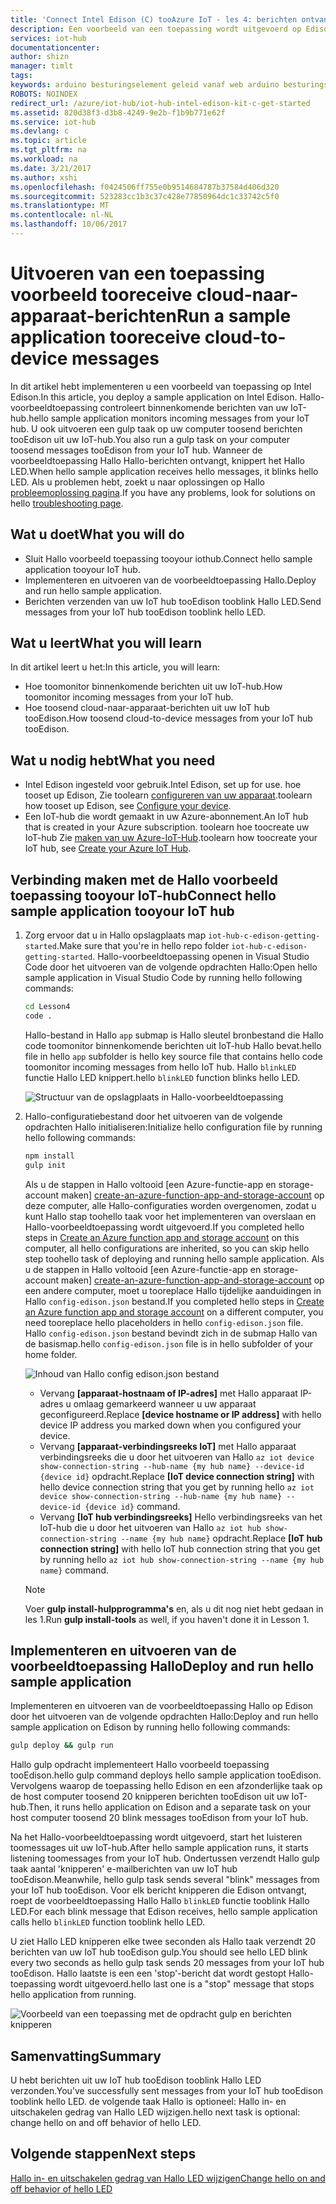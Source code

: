 ```yaml
---
title: 'Connect Intel Edison (C) tooAzure IoT - les 4: berichten ontvangen | Microsoft Docs'
description: Een voorbeeld van een toepassing wordt uitgevoerd op Edison en bewaakt binnenkomende berichten van uw IoT-hub. Een nieuwe gulp taak verzendt berichten tooEdison van uw IoT hub tooblink Hallo LED.
services: iot-hub
documentationcenter: 
author: shizn
manager: timlt
tags: 
keywords: arduino besturingselement geleid vanaf web arduino besturingselement geleid via het web
ROBOTS: NOINDEX
redirect_url: /azure/iot-hub/iot-hub-intel-edison-kit-c-get-started
ms.assetid: 820d38f3-d3b8-4249-9e2b-f1b9b771e62f
ms.service: iot-hub
ms.devlang: c
ms.topic: article
ms.tgt_pltfrm: na
ms.workload: na
ms.date: 3/21/2017
ms.author: xshi
ms.openlocfilehash: f0424506ff755e0b9514684787b37584d406d320
ms.sourcegitcommit: 523283cc1b3c37c428e77850964dc1c33742c5f0
ms.translationtype: MT
ms.contentlocale: nl-NL
ms.lasthandoff: 10/06/2017
---
```

# <a name="run-a-sample-application-tooreceive-cloud-to-device-messages"></a><span data-ttu-id="e2910-105">Uitvoeren van een toepassing voorbeeld tooreceive cloud-naar-apparaat-berichten</span><span class="sxs-lookup"><span data-stu-id="e2910-105">Run a sample application tooreceive cloud-to-device messages</span></span>
<span data-ttu-id="e2910-106">In dit artikel hebt implementeren u een voorbeeld van toepassing op Intel Edison.</span><span class="sxs-lookup"><span data-stu-id="e2910-106">In this article, you deploy a sample application on Intel Edison.</span></span> <span data-ttu-id="e2910-107">Hallo-voorbeeldtoepassing controleert binnenkomende berichten van uw IoT-hub.</span><span class="sxs-lookup"><span data-stu-id="e2910-107">hello sample application monitors incoming messages from your IoT hub.</span></span> <span data-ttu-id="e2910-108">U ook uitvoeren een gulp taak op uw computer toosend berichten tooEdison uit uw IoT-hub.</span><span class="sxs-lookup"><span data-stu-id="e2910-108">You also run a gulp task on your computer toosend messages tooEdison from your IoT hub.</span></span> <span data-ttu-id="e2910-109">Wanneer de voorbeeldtoepassing Hallo Hallo-berichten ontvangt, knippert het Hallo LED.</span><span class="sxs-lookup"><span data-stu-id="e2910-109">When hello sample application receives hello messages, it blinks hello LED.</span></span> <span data-ttu-id="e2910-110">Als u problemen hebt, zoekt u naar oplossingen op Hallo [probleemoplossing pagina][troubleshooting].</span><span class="sxs-lookup"><span data-stu-id="e2910-110">If you have any problems, look for solutions on hello [troubleshooting page][troubleshooting].</span></span>

## <a name="what-you-will-do"></a><span data-ttu-id="e2910-111">Wat u doet</span><span class="sxs-lookup"><span data-stu-id="e2910-111">What you will do</span></span>
* <span data-ttu-id="e2910-112">Sluit Hallo voorbeeld toepassing tooyour iothub.</span><span class="sxs-lookup"><span data-stu-id="e2910-112">Connect hello sample application tooyour IoT hub.</span></span>
* <span data-ttu-id="e2910-113">Implementeren en uitvoeren van de voorbeeldtoepassing Hallo.</span><span class="sxs-lookup"><span data-stu-id="e2910-113">Deploy and run hello sample application.</span></span>
* <span data-ttu-id="e2910-114">Berichten verzenden van uw IoT hub tooEdison tooblink Hallo LED.</span><span class="sxs-lookup"><span data-stu-id="e2910-114">Send messages from your IoT hub tooEdison tooblink hello LED.</span></span>

## <a name="what-you-will-learn"></a><span data-ttu-id="e2910-115">Wat u leert</span><span class="sxs-lookup"><span data-stu-id="e2910-115">What you will learn</span></span>
<span data-ttu-id="e2910-116">In dit artikel leert u het:</span><span class="sxs-lookup"><span data-stu-id="e2910-116">In this article, you will learn:</span></span>
* <span data-ttu-id="e2910-117">Hoe toomonitor binnenkomende berichten uit uw IoT-hub.</span><span class="sxs-lookup"><span data-stu-id="e2910-117">How toomonitor incoming messages from your IoT hub.</span></span>
* <span data-ttu-id="e2910-118">Hoe toosend cloud-naar-apparaat-berichten uit uw IoT hub tooEdison.</span><span class="sxs-lookup"><span data-stu-id="e2910-118">How toosend cloud-to-device messages from your IoT hub tooEdison.</span></span>

## <a name="what-you-need"></a><span data-ttu-id="e2910-119">Wat u nodig hebt</span><span class="sxs-lookup"><span data-stu-id="e2910-119">What you need</span></span>
* <span data-ttu-id="e2910-120">Intel Edison ingesteld voor gebruik.</span><span class="sxs-lookup"><span data-stu-id="e2910-120">Intel Edison, set up for use.</span></span> <span data-ttu-id="e2910-121">hoe tooset up Edison, Zie toolearn [configureren van uw apparaat][configure-your-device].</span><span class="sxs-lookup"><span data-stu-id="e2910-121">toolearn how tooset up Edison, see [Configure your device][configure-your-device].</span></span>
* <span data-ttu-id="e2910-122">Een IoT-hub die wordt gemaakt in uw Azure-abonnement.</span><span class="sxs-lookup"><span data-stu-id="e2910-122">An IoT hub that is created in your Azure subscription.</span></span> <span data-ttu-id="e2910-123">toolearn hoe toocreate uw IoT-hub Zie [maken van uw Azure-IoT-Hub][create-your-azure-iot-hub].</span><span class="sxs-lookup"><span data-stu-id="e2910-123">toolearn how toocreate your IoT hub, see [Create your Azure IoT Hub][create-your-azure-iot-hub].</span></span>

## <a name="connect-hello-sample-application-tooyour-iot-hub"></a><span data-ttu-id="e2910-124">Verbinding maken met de Hallo voorbeeld toepassing tooyour IoT-hub</span><span class="sxs-lookup"><span data-stu-id="e2910-124">Connect hello sample application tooyour IoT hub</span></span>
1. <span data-ttu-id="e2910-125">Zorg ervoor dat u in Hallo opslagplaats map `iot-hub-c-edison-getting-started`.</span><span class="sxs-lookup"><span data-stu-id="e2910-125">Make sure that you're in hello repo folder `iot-hub-c-edison-getting-started`.</span></span> <span data-ttu-id="e2910-126">Hallo-voorbeeldtoepassing openen in Visual Studio Code door het uitvoeren van de volgende opdrachten Hallo:</span><span class="sxs-lookup"><span data-stu-id="e2910-126">Open hello sample application in Visual Studio Code by running hello following commands:</span></span>

   ```bash
   cd Lesson4
   code .
   ```

   <span data-ttu-id="e2910-127">Hallo-bestand in Hallo `app` submap is Hallo sleutel bronbestand die Hallo code toomonitor binnenkomende berichten uit IoT-hub Hallo bevat.</span><span class="sxs-lookup"><span data-stu-id="e2910-127">hello file in hello `app` subfolder is hello key source file that contains hello code toomonitor incoming messages from hello IoT hub.</span></span> <span data-ttu-id="e2910-128">Hallo `blinkLED` functie Hallo LED knippert.</span><span class="sxs-lookup"><span data-stu-id="e2910-128">hello `blinkLED` function blinks hello LED.</span></span>

   ![Structuur van de opslagplaats in Hallo-voorbeeldtoepassing][repo-structure]
2. <span data-ttu-id="e2910-130">Hallo-configuratiebestand door het uitvoeren van de volgende opdrachten Hallo initialiseren:</span><span class="sxs-lookup"><span data-stu-id="e2910-130">Initialize hello configuration file by running hello following commands:</span></span>

   ```bash
   npm install
   gulp init
   ```

   <span data-ttu-id="e2910-131">Als u de stappen in Hallo voltooid [een Azure-functie-app en storage-account maken] [ create-an-azure-function-app-and-storage-account] op deze computer, alle Hallo-configuraties worden overgenomen, zodat u kunt Hallo stap toohello taak voor het implementeren van overslaan en Hallo-voorbeeldtoepassing wordt uitgevoerd.</span><span class="sxs-lookup"><span data-stu-id="e2910-131">If you completed hello steps in [Create an Azure function app and storage account][create-an-azure-function-app-and-storage-account] on this computer, all hello configurations are inherited, so you can skip hello step toohello task of deploying and running hello sample application.</span></span> <span data-ttu-id="e2910-132">Als u de stappen in Hallo voltooid [een Azure-functie-app en storage-account maken] [ create-an-azure-function-app-and-storage-account] op een andere computer, moet u tooreplace Hallo tijdelijke aanduidingen in Hallo `config-edison.json` bestand.</span><span class="sxs-lookup"><span data-stu-id="e2910-132">If you completed hello steps in [Create an Azure function app and storage account][create-an-azure-function-app-and-storage-account] on a different computer, you need tooreplace hello placeholders in hello `config-edison.json` file.</span></span> <span data-ttu-id="e2910-133">Hallo `config-edison.json` bestand bevindt zich in de submap Hallo van de basismap.</span><span class="sxs-lookup"><span data-stu-id="e2910-133">hello `config-edison.json` file is in hello subfolder of your home folder.</span></span>

   ![Inhoud van Hallo config edison.json bestand](media/iot-hub-intel-edison-lessons/lesson4/config-edison.png)

   * <span data-ttu-id="e2910-135">Vervang **[apparaat-hostnaam of IP-adres]** met Hallo apparaat IP-adres u omlaag gemarkeerd wanneer u uw apparaat geconfigureerd.</span><span class="sxs-lookup"><span data-stu-id="e2910-135">Replace **[device hostname or IP address]** with hello device IP address you marked down when you configured your device.</span></span>
   * <span data-ttu-id="e2910-136">Vervang **[apparaat-verbindingsreeks IoT]** met Hallo apparaat verbindingsreeks die u door het uitvoeren van Hallo `az iot device show-connection-string --hub-name {my hub name} --device-id {device id}` opdracht.</span><span class="sxs-lookup"><span data-stu-id="e2910-136">Replace **[IoT device connection string]** with hello device connection string that you get by running hello `az iot device show-connection-string --hub-name {my hub name} --device-id {device id}` command.</span></span>
   * <span data-ttu-id="e2910-137">Vervang **[IoT hub verbindingsreeks]** Hello verbindingsreeks van het IoT-hub die u door het uitvoeren van Hallo `az iot hub show-connection-string --name {my hub name}` opdracht.</span><span class="sxs-lookup"><span data-stu-id="e2910-137">Replace **[IoT hub connection string]** with hello IoT hub connection string that you get by running hello `az iot hub show-connection-string --name {my hub name}` command.</span></span>

   > [!NOTE]
   > <span data-ttu-id="e2910-138">Voer **gulp install-hulpprogramma's** en, als u dit nog niet hebt gedaan in les 1.</span><span class="sxs-lookup"><span data-stu-id="e2910-138">Run **gulp install-tools** as well, if you haven't done it in Lesson 1.</span></span>

## <a name="deploy-and-run-hello-sample-application"></a><span data-ttu-id="e2910-139">Implementeren en uitvoeren van de voorbeeldtoepassing Hallo</span><span class="sxs-lookup"><span data-stu-id="e2910-139">Deploy and run hello sample application</span></span>
<span data-ttu-id="e2910-140">Implementeren en uitvoeren van de voorbeeldtoepassing Hallo op Edison door het uitvoeren van de volgende opdrachten Hallo:</span><span class="sxs-lookup"><span data-stu-id="e2910-140">Deploy and run hello sample application on Edison by running hello following commands:</span></span>

```bash
gulp deploy && gulp run
```

<span data-ttu-id="e2910-141">Hallo gulp opdracht implementeert Hallo voorbeeld toepassing tooEdison.</span><span class="sxs-lookup"><span data-stu-id="e2910-141">hello gulp command deploys hello sample application tooEdison.</span></span> <span data-ttu-id="e2910-142">Vervolgens waarop de toepassing hello Edison en een afzonderlijke taak op de host computer toosend 20 knipperen berichten tooEdison uit uw IoT-hub.</span><span class="sxs-lookup"><span data-stu-id="e2910-142">Then, it runs hello application on Edison and a separate task on your host computer toosend 20 blink messages tooEdison from your IoT hub.</span></span>

<span data-ttu-id="e2910-143">Na het Hallo-voorbeeldtoepassing wordt uitgevoerd, start het luisteren toomessages uit uw IoT-hub.</span><span class="sxs-lookup"><span data-stu-id="e2910-143">After hello sample application runs, it starts listening toomessages from your IoT hub.</span></span> <span data-ttu-id="e2910-144">Ondertussen verzendt Hallo gulp taak aantal 'knipperen' e-mailberichten van uw IoT hub tooEdison.</span><span class="sxs-lookup"><span data-stu-id="e2910-144">Meanwhile, hello gulp task sends several "blink" messages from your IoT hub tooEdison.</span></span> <span data-ttu-id="e2910-145">Voor elk bericht knipperen die Edison ontvangt, roept de voorbeeldtoepassing Hallo Hallo `blinkLED` functie tooblink Hallo LED.</span><span class="sxs-lookup"><span data-stu-id="e2910-145">For each blink message that Edison receives, hello sample application calls hello `blinkLED` function tooblink hello LED.</span></span>

<span data-ttu-id="e2910-146">U ziet Hallo LED knipperen elke twee seconden als Hallo taak verzendt 20 berichten van uw IoT hub tooEdison gulp.</span><span class="sxs-lookup"><span data-stu-id="e2910-146">You should see hello LED blink every two seconds as hello gulp task sends 20 messages from your IoT hub tooEdison.</span></span> <span data-ttu-id="e2910-147">Hallo laatste is een een 'stop'-bericht dat wordt gestopt Hallo-toepassing wordt uitgevoerd.</span><span class="sxs-lookup"><span data-stu-id="e2910-147">hello last one is a "stop" message that stops hello application from running.</span></span>

![Voorbeeld van een toepassing met de opdracht gulp en berichten knipperen][gulp-command-and-blink-messages]

## <a name="summary"></a><span data-ttu-id="e2910-149">Samenvatting</span><span class="sxs-lookup"><span data-stu-id="e2910-149">Summary</span></span>
<span data-ttu-id="e2910-150">U hebt berichten uit uw IoT hub tooEdison tooblink Hallo LED verzonden.</span><span class="sxs-lookup"><span data-stu-id="e2910-150">You’ve successfully sent messages from your IoT hub tooEdison tooblink hello LED.</span></span> <span data-ttu-id="e2910-151">de volgende taak Hallo is optioneel: Hallo in- en uitschakelen gedrag van Hallo LED wijzigen.</span><span class="sxs-lookup"><span data-stu-id="e2910-151">hello next task is optional: change hello on and off behavior of hello LED.</span></span>

## <a name="next-steps"></a><span data-ttu-id="e2910-152">Volgende stappen</span><span class="sxs-lookup"><span data-stu-id="e2910-152">Next steps</span></span>
<span data-ttu-id="e2910-153">[Hallo in- en uitschakelen gedrag van Hallo LED wijzigen][change-the-on-and-off-behavior-of-the-led]</span><span class="sxs-lookup"><span data-stu-id="e2910-153">[Change hello on and off behavior of hello LED][change-the-on-and-off-behavior-of-the-led]</span></span>

<!-- Images and links -->

[troubleshooting]: iot-hub-intel-edison-kit-c-troubleshooting.md
[configure-your-device]: iot-hub-intel-edison-kit-c-lesson1-configure-your-device.md
[create-your-azure-iot-hub]: iot-hub-intel-edison-kit-c-lesson2-prepare-azure-iot-hub.md
[repo-structure]: media/iot-hub-intel-edison-lessons/lesson4/repo_structure_c.png
[create-an-azure-function-app-and-storage-account]: iot-hub-intel-edison-kit-c-lesson3-deploy-resource-manager-template.md
[gulp-command-and-blink-messages]: media/iot-hub-intel-edison-lessons/lesson4/gulp_blink_c.png
[change-the-on-and-off-behavior-of-the-led]: iot-hub-intel-edison-kit-c-lesson4-change-led-behavior.md